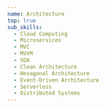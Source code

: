 ```yaml
---
name: Architecture
top: true
sub_skills:
  - Cloud Computing
  - Microservices
  - MVC
  - MVVM
  - SOA
  - Clean Architecture
  - Hexagonal Architecture
  - Event-Driven Architecture
  - Serverless
  - Distributed Systems
---
```

